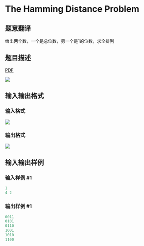 # The Hamming Distance Problem

## 题意翻译

给出两个数，一个是总位数，另一个是1的位数，求全排列

## 题目描述

[problemUrl]: https://uva.onlinejudge.org/index.php?option=com_onlinejudge&Itemid=8&category=9&page=show_problem&problem=670

[PDF](https://uva.onlinejudge.org/external/7/p729.pdf)

![](https://cdn.luogu.com.cn/upload/vjudge_pic/UVA729/4b0311889e74948476a84f19f5ad0f8d03a9e3e8.png)

## 输入输出格式

### 输入格式

![](https://cdn.luogu.com.cn/upload/vjudge_pic/UVA729/4fd2d5e24f0b159e61383456cff171091406ca97.png)

### 输出格式

![](https://cdn.luogu.com.cn/upload/vjudge_pic/UVA729/5dac2809e3853ed90ab8406dae62718b8898937e.png)

## 输入输出样例

### 输入样例 #1

```cpp
1
4 2
```


### 输出样例 #1

```cpp
0011
0101
0110
1001
1010
1100
```


